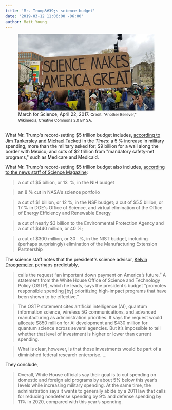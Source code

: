 ```yaml
---
title: 'Mr. Trump&#39;s science budget'
date: '2019-03-12 11:06:00 -06:00'
author: Matt Young
---
```

<figure>
<img src="/uploads/2019/Science_Sign.jpg" alt="Demonstration"/>
<figcaption>March for Science, April 22, 2017. <small>Credit: "Another Believer," Wikimedia, Creative Commons 3.0 BY SA.</small>
</figcaption>
</figure>

<br/>What Mr. Trump's record-setting $5 trillion budget includes, <a href ="https://www.nytimes.com/2019/03/11/us/politics/trump-budget.html">according to Jim Tankersley and Michael Tackett</a> in the <i>Times</i>: a 5&nbsp;% increase in military spending, more than the military asked for; $9 billion for a wall along the border with Mexico; and cuts of $2 trillion from "mandatory safety-net programs," such as Medicare and Medicaid.

What Mr. Trump's record-setting $5 trillion budget also includes, <a href="https://www.sciencemag.org/news/2019/03/trump-once-again-requests-deep-cuts-us-science-spending">according to the news staff of Science Magazine</a>: 

<!--more-->

> a cut of $5 billion, or 13&nbsp; %, in the NIH budget

> an 8&nbsp;% cut in NASA's science portfolio

> a cut of $1 billion, or 12&nbsp;%, in the NSF budget; a cut of $5.5 billion, or 17&nbsp;% in DOE's Office of Science, and virtual elimination of the Office of Energy Efficiency and Renewable Energy

 > a cut of nearly $3 billion to the Environmental Protection Agency and a cut of $440 million, or 40&nbsp;%;

> a cut of $300 million, or 30 &nbsp; %, in the NIST budget, including (perhaps surprisingly) elimination of the Manufacturing Extension Partnership

The science staff notes that the president's science advisor, <a href="https://pandasthumb.org/archives/2019/01/kelvin-droegemeir.html">Kelvin Droegemeier</a>, perhaps predictably, 

> calls the request “an important down payment on America’s future.” A statement from the White House Office of Science and Technology Policy (OSTP), which he leads, says the president’s budget “promotes responsible spending [by] prioritizing high-impact programs that have been shown to be effective.”

> The OSTP statement cites artificial intelligence (AI), quantum information science, wireless 5G communications, and advanced manufacturing as administration priorities. It says the request would allocate $850 million for AI development and $430 million for quantum science across several agencies. But it’s impossible to tell whether that level of investment is higher or lower than current spending. 

> What is clear, however, is that those investments would be part of a diminished federal research enterprise. ...

They conclude,

> Overall, White House officials say their goal is to cut spending on domestic and foreign aid programs by about 5% below this year’s levels while increasing military spending. At the same time, the administration says it wants to generally abide by a 2011 law that calls for reducing nondefense spending by 9% and defense spending by 11% in 2020, compared with this year’s spending.
